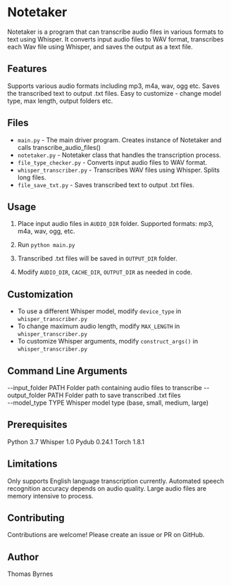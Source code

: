 # Notetaker

Notetaker is a program that can transcribe audio files in various formats to text using Whisper. It converts input audio files to WAV format, transcribes each Wav file using Whisper, and saves the output as a text file.

## Features
Supports various audio formats including mp3, m4a, wav, ogg etc.
Saves the transcribed text to output .txt files.
Easy to customize - change model type, max length, output folders etc.

## Files

- `main.py` - The main driver program. Creates instance of Notetaker and calls transcribe_audio_files()
- `notetaker.py` - Notetaker class that handles the transcription process.
- `file_type_checker.py` - Converts input audio files to WAV format.
- `whisper_transcriber.py` - Transcribes WAV files using Whisper. Splits long files.
- `file_save_txt.py` - Saves transcribed text to output .txt files.

## Usage

1. Place input audio files in `AUDIO_DIR` folder. Supported formats: mp3, m4a, wav, ogg, etc.

2. Run `python main.py`

3. Transcribed .txt files will be saved in `OUTPUT_DIR` folder.

4. Modify `AUDIO_DIR`, `CACHE_DIR`, `OUTPUT_DIR` as needed in code. 

## Customization

- To use a different Whisper model, modify `device_type` in `whisper_transcriber.py`
- To change maximum audio length, modify `MAX_LENGTH` in `whisper_transcriber.py`  
- To customize Whisper arguments, modify `construct_args()` in `whisper_transcriber.py`

## Command Line Arguments

--input_folder PATH     Folder path containing audio files to transcribe
--output_folder PATH    Folder path to save transcribed .txt files  
--model_type TYPE       Whisper model type (base, small, medium, large)

## Prerequisites
Python 3.7
Whisper 1.0
Pydub 0.24.1
Torch 1.8.1

## Limitations
Only supports English language transcription currently.
Automated speech recognition accuracy depends on audio quality.
Large audio files are memory intensive to process.

## Contributing
Contributions are welcome! Please create an issue or PR on GitHub.

## Author
Thomas Byrnes

